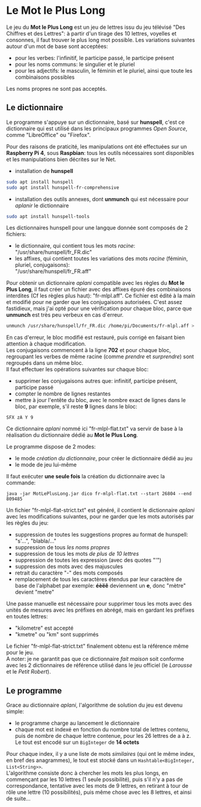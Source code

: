 # Le Mot le Plus Long

Le jeu du **Mot le Plus Long** est un jeu de lettres issu du jeu télévisé "Des Chiffres et des Lettres": à partir d'un tirage des 10 lettres, voyelles et consonnes, il faut trouver le plus long mot possible. Les variations suivantes autour d'un mot de base sont acceptées:  
- pour les verbes: l'infinitif, le participe passé, le participe présent
- pour les noms communs: le singulier et le pluriel
- pour les adjectifs: le masculin, le féminin et le pluriel, ainsi que toute les combinaisons possibles

Les noms propres ne sont pas acceptés.

## Le dictionnaire

Le programme s'appuye sur un dictionnaire, basé sur **hunspell**, c'est ce dictionnaire qui est utilisé dans les principaux programmes *Open Source*, comme "LibreOffice" ou "Firefox".  

Pour des raisons de praticité, les manipulations ont été effectuées sur un **Raspberry Pi 4**, sous **Raspbian**: tous les outils nécessaires sont disponibles et les manipulations bien décrites sur le Net.
- installation de **hunspell**
```bash
sudo apt install hunspell
sudo apt install hunspell-fr-comprehensive
```
- installation des outils annexes, dont **unmunch** qui est nécessaire pour *aplanir* le dictionnaire
```bash
sudo apt install hunspell-tools
```

Les dictionnaires hunspell pour une langque donnée sont composés de 2 fichiers:  
- le dictionnaire, qui contient tous les mots *racine*:  
"/usr/share/hunspell/fr_FR.dic"
- les affixes, qui contient toutes les variations des mots *racine* (féminin, pluriel, conjugaisons):  
"/usr/share/hunspell/fr_FR.aff"

Pour obtenir un dictionnaire *aplani* compatible avec les règles du **Mot le Plus Long**, il faut créer un fichier avec des affixes épuré des combinaisons interdites (Cf les règles plus haut): "fr-mlpl.aff". Ce fichier est édité à la main et modifié pour ne garder que les conjugaisons autorisées. C'est assez fastidieux, mais j'ai opté pour une vérification pour chaque bloc, parce que **unmunch** est très peu verbeux en cas d'erreur.
```bash
unmunch /usr/share/hunspell/fr_FR.dic /home/pi/Documents/fr-mlpl.aff > fr-mlpl-flat.txt
```

En cas d'erreur, le bloc modifié est restauré, puis corrigé en faisant bien attention à chaque modification.  
Les conjugaisons commencent à la ligne **702** et pour chaque bloc, regroupant les verbes de même racine (comme *prendre* et *surprendre*) sont regroupés dans un même bloc.  
Il faut effectuer les opérations suivantes sur chaque bloc:
- supprimer les conjugaisons autres que: infinitif, participe présent, participe passé
- compter le nombre de lignes restantes
- mettre à jour l'entête du bloc, avec le nombre exact de lignes dans le bloc, par exemple, s'il reste **9** lignes dans le bloc:
```
SFX zA Y 9
```

Ce dictionnaire *aplani* nommé ici "fr-mlpl-flat.txt" va servir de base à la réalisation du dictionnaire dédié au **Mot le Plus Long**.

Le programme dispose de 2 modes:
- le mode *création du dictionnaire*, pour créer le dictionnaire dédié au jeu
- le mode de jeu lui-même

Il faut exécuter **une seule fois** la création du dictionnaire avec la commande:
```
java -jar MotLePlusLong.jar dico fr-mlpl-flat.txt --start 26804 --end 809485
```

Un fichier "fr-mlpl-flat-strict.txt" est généré, il contient le dictionnaire *aplani* avec les modifications suivantes, pour ne garder que les mots autorisés par les règles du jeu:
- suppression de toutes les suggestions propres au format de hunspell: "s'...", "blabla/..."
- suppression de tous *les noms propres*
- suppression de tous les mots *de plus de 10 lettres*
- suppression de toutes les expression (avec des quotes "'")
- suppression des mots avec des majuscules
- retrait du caractère "-" des mots composés
- remplacement de tous les caractères étendus par leur caractère de base de l'alphabet
par exemple: **éèëê** deviennent un **e**, donc "mètre" devient "metre"

Une passe manuelle est nécessaire pour supprimer tous les mots avec des unités de mesures avec les préfixes en abrégé, mais en gardant les préfixes en toutes lettres:
- "kilometre" est accepté
- "kmetre" ou "km" sont supprimés

Le fichier "fr-mlpl-flat-strict.txt" finalement obtenu est la référence même pour le jeu.  
A noter: je ne garantit pas que ce dictionnaire *fait maison* soit conforme avec les 2 dictionnaires de référence utilisé dans le jeu officiel (le *Larousse* et le *Petit Robert*).

## Le programme

Grace au dictionnaire *aplani*, l'algorithme de solution du jeu est devenu simple:
- le programme charge au lancement le dictionnaire
- chaque mot est indexé en fonction du nombre total de lettres contenu, puis de nombre de chaque lettre contenue, pour les 26 lettres de a à z. Le tout est encodé sur un `BigInteger` de **14 octets**

Pour chaque index, il y a une liste de mots *similaires* (qui ont le même index, en bref des anagrammes), le tout est stocké dans un `Hashtable<BigInteger, List<String>>`.  
L'algorithme consiste donc à chercher les mots les plus longs, en commençant par les 10 lettres (1 seule possibilité), puis s'il n'y a pas de correspondance, tentative avec les mots de 9 lettres, en retirant à tour de rôle une lettre (10 possibilités), puis même chose avec les 8 lettres, et ainsi de suite...
